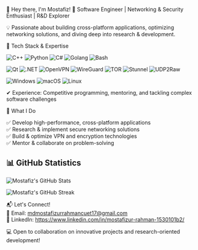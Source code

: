 👋 Hey there, I'm Mostafiz!
🚀 Software Engineer | Networking & Security Enthusiast | R&D Explorer

💡 Passionate about building cross-platform applications, optimizing networking solutions, and diving deep into research & development.

🔧 Tech Stack & Expertise


![C++](https://img.shields.io/badge/C%2B%2B-00599C?style=for-the-badge&logo=c%2B%2B&logoColor=white)
![Python](https://img.shields.io/badge/Python-3776AB?style=for-the-badge&logo=python&logoColor=white)
![C#](https://img.shields.io/badge/C%23-239120?style=for-the-badge&logo=c-sharp&logoColor=white)
![Golang](https://img.shields.io/badge/Go-00ADD8?style=for-the-badge&logo=go&logoColor=white)
![Bash](https://img.shields.io/badge/Bash-4EAA25?style=for-the-badge&logo=gnu-bash&logoColor=white)

![Qt](https://img.shields.io/badge/Qt-41CD52?style=for-the-badge&logo=qt&logoColor=white)
![.NET](https://img.shields.io/badge/.NET-512BD4?style=for-the-badge&logo=dotnet&logoColor=white)
![OpenVPN](https://img.shields.io/badge/OpenVPN-EA7E20?style=for-the-badge&logo=openvpn&logoColor=white)
![WireGuard](https://img.shields.io/badge/WireGuard-88171A?style=for-the-badge&logo=wireguard&logoColor=white)
![TOR](https://img.shields.io/badge/TOR-7D4698?style=for-the-badge&logo=tor-project&logoColor=white)
![Stunnel](https://img.shields.io/badge/Stunnel-222222?style=for-the-badge)
![UDP2Raw](https://img.shields.io/badge/UDP2Raw-FF5722?style=for-the-badge)

![Windows](https://img.shields.io/badge/Windows-0078D6?style=for-the-badge&logo=windows&logoColor=white)
![macOS](https://img.shields.io/badge/macOS-000000?style=for-the-badge&logo=apple&logoColor=white)
![Linux](https://img.shields.io/badge/Linux-FCC624?style=for-the-badge&logo=linux&logoColor=black)

✔ Experience: Competitive programming, mentoring, and tackling complex software challenges

🌟 What I Do

✅ Develop high-performance, cross-platform applications   
✅ Research & implement secure networking solutions    
✅ Build & optimize VPN and encryption technologies   
✅ Mentor & collaborate on problem-solving   

## 📊 GitHub Statistics

![Mostafiz's GitHub Stats](https://github-readme-stats.vercel.app/api?username=your-github-username&show_icons=true&theme=tokyonight&count_private=true)

![Mostafiz's GitHub Streak](https://streak-stats.demolab.com/?user=your-github-username&theme=tokyonight)

📬 Let's Connect!     
📩 Email: mdmostafizurrahmancuet17@gmail.com     
🔗 LinkedIn: https://www.linkedin.com/in/mostafizur-rahman-1530101b2/    

💻 Open to collaboration on innovative projects and research-oriented development!  
